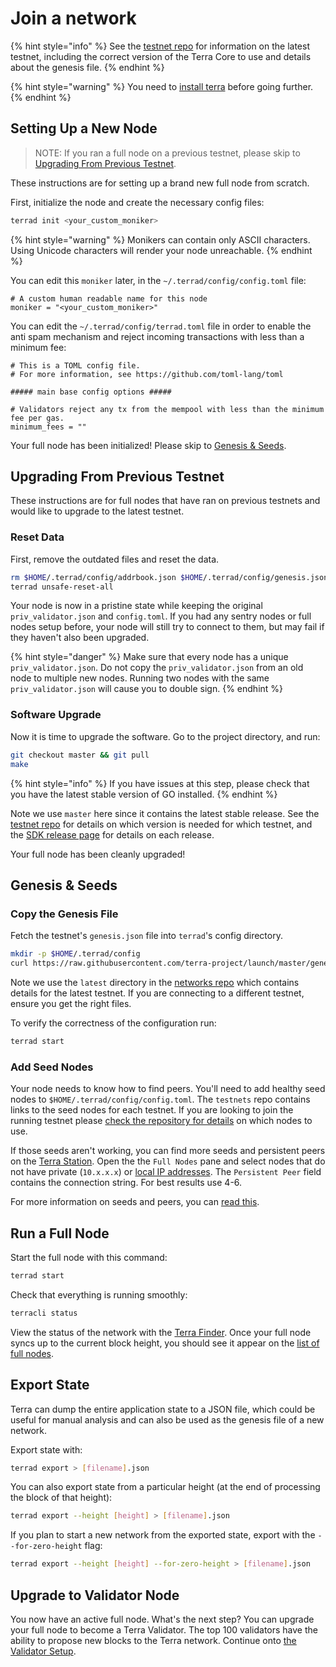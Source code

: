 # Join a network

{% hint style="info" %}
    See the [testnet repo](https://github.com/terra-project/networks) for information on the latest testnet, including the correct version of the Terra Core to use and details about the genesis file.
{% endhint %}

{% hint style="warning" %}
    You need to [install terra](installation.md) before going further.
{% endhint %}

## Setting Up a New Node

> NOTE: If you ran a full node on a previous testnet, please skip to [Upgrading From Previous Testnet](join-network.md#upgrading-from-previous-testnet).

These instructions are for setting up a brand new full node from scratch.

First, initialize the node and create the necessary config files:

```bash
terrad init <your_custom_moniker>
```

{% hint style="warning" %}
    Monikers can contain only ASCII characters. Using Unicode characters will render your node unreachable.
{% endhint %}

You can edit this `moniker` later, in the `~/.terrad/config/config.toml` file:

```text
# A custom human readable name for this node
moniker = "<your_custom_moniker>"
```

You can edit the `~/.terrad/config/terrad.toml` file in order to enable the anti spam mechanism and reject incoming transactions with less than a minimum fee:

```text
# This is a TOML config file.
# For more information, see https://github.com/toml-lang/toml

##### main base config options #####

# Validators reject any tx from the mempool with less than the minimum fee per gas.
minimum_fees = ""
```

Your full node has been initialized! Please skip to [Genesis & Seeds](join-network.md#genesis-and-seeds).

## Upgrading From Previous Testnet

These instructions are for full nodes that have ran on previous testnets and would like to upgrade to the latest testnet.

### Reset Data

First, remove the outdated files and reset the data.

```bash
rm $HOME/.terrad/config/addrbook.json $HOME/.terrad/config/genesis.json
terrad unsafe-reset-all
```

Your node is now in a pristine state while keeping the original `priv_validator.json` and `config.toml`. If you had any sentry nodes or full nodes setup before, your node will still try to connect to them, but may fail if they haven't also been upgraded.

{% hint style="danger" %}
    Make sure that every node has a unique `priv_validator.json`. Do not copy the `priv_validator.json` from an old node to multiple new nodes. Running two nodes with the same `priv_validator.json` will cause you to double sign.
{% endhint %}

### Software Upgrade

Now it is time to upgrade the software. Go to the project directory, and run:

```bash
git checkout master && git pull
make
```

{% hint style="info" %}
    If you have issues at this step, please check that you have the latest stable version of GO installed.
{% endhint %}

Note we use `master` here since it contains the latest stable release. See the [testnet repo](https://github.com/terra-project/networks) for details on which version is needed for which testnet, and the [SDK release page](https://github.com/terra-project/core//releases) for details on each release.

Your full node has been cleanly upgraded!

## Genesis & Seeds

### Copy the Genesis File

Fetch the testnet's `genesis.json` file into `terrad`'s config directory.

```bash
mkdir -p $HOME/.terrad/config
curl https://raw.githubusercontent.com/terra-project/launch/master/genesis.json > $HOME/.terrad/config/genesis.json
```

Note we use the `latest` directory in the [networks repo](https://github.com/terra-project/networks) which contains details for the latest testnet. If you are connecting to a different testnet, ensure you get the right files.

To verify the correctness of the configuration run:

```bash
terrad start
```

### Add Seed Nodes

Your node needs to know how to find peers. You'll need to add healthy seed nodes to `$HOME/.terrad/config/config.toml`. The `testnets` repo contains links to the seed nodes for each testnet. If you are looking to join the running testnet please [check the repository for details](https://github.com/terra-project/networks) on which nodes to use.

If those seeds aren't working, you can find more seeds and persistent peers on the [Terra Station](https://station.terra.money). Open the the `Full Nodes` pane and select nodes that do not have private \(`10.x.x.x`\) or [local IP addresses](https://en.wikipedia.org/wiki/Private_network). The `Persistent Peer` field contains the connection string. For best results use 4-6.

For more information on seeds and peers, you can [read this](https://github.com/tendermint/tendermint/blob/develop/docs/tendermint-core/using-tendermint.md#peers).

## Run a Full Node

Start the full node with this command:

```bash
terrad start
```

Check that everything is running smoothly:

```bash
terracli status
```

View the status of the network with the [Terra Finder](https://finder.terra.money). Once your full node syncs up to the current block height, you should see it appear on the [list of full nodes](https://terra.stake.id/).

## Export State

Terra can dump the entire application state to a JSON file, which could be useful for manual analysis and can also be used as the genesis file of a new network.

Export state with:

```bash
terrad export > [filename].json
```

You can also export state from a particular height \(at the end of processing the block of that height\):

```bash
terrad export --height [height] > [filename].json
```

If you plan to start a new network from the exported state, export with the `--for-zero-height` flag:

```bash
terrad export --height [height] --for-zero-height > [filename].json
```

## Upgrade to Validator Node

You now have an active full node. What's the next step? You can upgrade your full node to become a Terra Validator. The top 100 validators have the ability to propose new blocks to the Terra network. Continue onto [the Validator Setup](validators.md).

